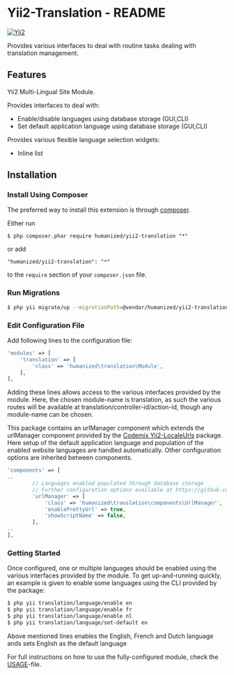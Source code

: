 # Yii2-Translation - README
[![Yii2](https://img.shields.io/badge/Powered_by-Yii_Framework-green.svg?style=flat)](http://www.yiiframework.com/)

Provides various interfaces to deal with routine tasks dealing with translation management.


## Features

Yii2 Multi-Lingual Site Module.
 
Provides interfaces to deal with: 
 * Enable/disable languages using database storage (GUI,CLI)
 * Set default application language using database storage (GUI,CLI)



Provides various flexible language selection widgets:
 * Inline list 


## Installation

### Install Using Composer

The preferred way to install this extension is through [composer](http://getcomposer.org/download/).

Either run

```
$ php composer.phar require humanized/yii2-translation "*"
```

or add

```
"humanized/yii2-translation": "*"
```

to the ```require``` section of your `composer.json` file.


### Run Migrations 

```bash
$ php yii migrate/up --migrationPath=@vendor/humanized/yii2-translation/migrations
```


### Edit Configuration File

Add following lines to the configuration file:

```php
'modules' => [
    'translation' => [
        'class' => 'humanized\translation\Module',
    ],
],
```

Adding these lines allows access to the various interfaces provided by the module. 
Here, the chosen module-name is translation, as such the various routes will be available at translation/controller-id/action-id, though any module-name can be chosen.


This package contains an urlManager component which extends the urlManager component provided by the [Codemix Yii2-LocaleUrls](https://github.com/codemix/yii2-localeurls) package. Here setup of the default application language and population of the enabled website languages are handled automatically. Other configuration options are inherited between components. 

```php
'components' => [
..
        // Languages enabled populated through database storage
        // Further configuration options available at https://github.com/codemix/yii2-localeurls 
        'urlManager' => [
            'class' => 'humanized\translation\components\UrlManager',
            'enablePrettyUrl' => true, 
            'showScriptName' => false,
        ],
..
],
```
### Getting Started

Once configured, one or multiple languages should be enabled using the various interfaces provided by the module. To get up-and-running quickly, an example is given to enable some languages using the CLI provided by the package:

```bash
$ php yii translation/language/enable en
$ php yii translation/language/enable fr
$ php yii translation/language/enable nl
$ php yii translation/language/set-default en 
```

Above mentioned lines enables the English, French and Dutch language ands sets English as the default language

For full instructions on how to use the fully-configured module, check the [USAGE](USAGE.md)-file.
